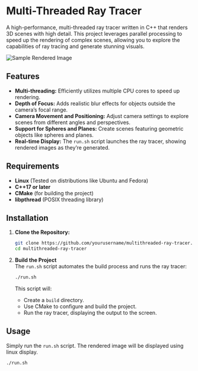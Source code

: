 # Multi-Threaded Ray Tracer

A high-performance, multi-threaded ray tracer written in C++ that renders 3D scenes with high detail. This project leverages parallel processing to speed up the rendering of complex scenes, allowing you to explore the capabilities of ray tracing and generate stunning visuals.

![Sample Rendered Image](./images/example)

## Features
- **Multi-threading:** Efficiently utilizes multiple CPU cores to speed up rendering.
- **Depth of Focus:** Adds realistic blur effects for objects outside the camera’s focal range.
- **Camera Movement and Positioning:** Adjust camera settings to explore scenes from different angles and perspectives.
- **Support for Spheres and Planes:** Create scenes featuring geometric objects like spheres and planes.
- **Real-time Display:** The `run.sh` script launches the ray tracer, showing rendered images as they’re generated.

## Requirements
- **Linux** (Tested on distributions like Ubuntu and Fedora)
- **C++17 or later**
- **CMake** (for building the project)
- **libpthread** (POSIX threading library)

## Installation

1. **Clone the Repository:**
   ```bash
   git clone https://github.com/yourusername/multithreaded-ray-tracer.git
   cd multithreaded-ray-tracer
   ```

2. **Build the Project**  
   The `run.sh` script automates the build process and runs the ray tracer:
   
   ```bash
   ./run.sh
   ```

   This script will:
   - Create a `build` directory.
   - Use CMake to configure and build the project.
   - Run the ray tracer, displaying the output to the screen.

## Usage
Simply run the `run.sh` script. The rendered image will be displayed using linux display. 

```bash
./run.sh
```
